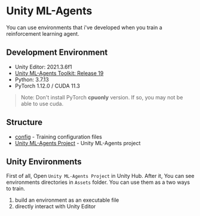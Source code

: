 # Unity ML-Agents

You can use environments that i've developed when you train a reinforcement learning agent.

## Development Environment

* Unity Editor: 2021.3.6f1
* [Unity ML-Agents Toolkit: Release 19](https://github.com/Unity-Technologies/ml-agents/tree/release_19)
* Python: 3.7.13
* PyTorch 1.12.0 / CUDA 11.3

> Note: Don't install PyTorch **cpuonly** version. If so, you may not be able to use cuda.

## Structure

* [config](/config/) - Training configuration files
* [Unity ML-Agents Project](/Unity%20ML-Agents%20Project/) - Unity ML-Agents project

## Unity Environments

First of all, Open `Unity ML-Agents Project` in Unity Hub. After it, You can see environments directories in `Assets` folder. You can use them as a two ways to train.

1. build an environment as an executable file
2. directly interact with Unity Editor

